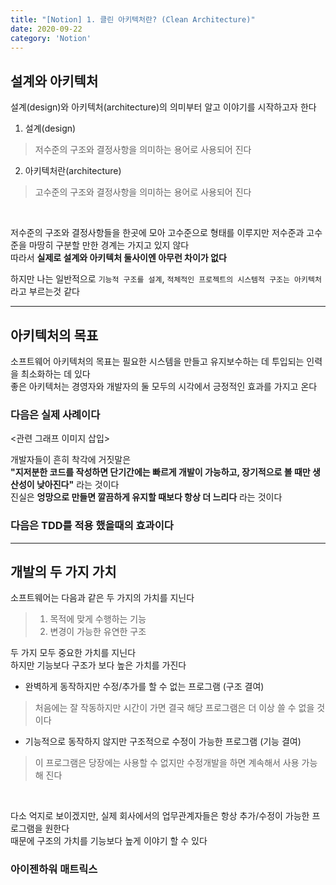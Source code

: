 ```yaml
---
title: "[Notion] 1. 클린 아키텍처란? (Clean Architecture)"
date: 2020-09-22
category: 'Notion'
---
```


## 설계와 아키텍처
설계(design)와 아키텍처(architecture)의 의미부터 알고 이야기를 시작하고자 한다

1. 설계(design)
> 저수준의 구조와 결정사항을 의미하는 용어로 사용되어 진다   

2. 아키텍처란(architecture)
>  고수준의 구조와 결정사항을 의미하는 용어로 사용되어 진다

<br/>


저수준의 구조와 결정사항들을 한곳에 모아 고수준으로 형태를 이루지만 저수준과 고수준을 마땅히 구분할 만한 경계는 가지고 있지 않다  
따라서 **실제로 설계와 아키텍처 둘사이엔 아무런 차이가 없다**  

하지만 나는 일반적으로 `기능적 구조를 설계`, `적체적인 프로젝트의 시스템적 구조는 아키텍처`라고 부르는것 같다  

---

## 아키텍처의 목표

소프트웨어 아키텍처의 목표는 필요한 시스템을 만들고 유지보수하는 데 투입되는 인력을 최소화하는 데 있다  
좋은 아키텍처는 경영자와 개발자의 둘 모두의 시각에서 긍정적인 효과를 가지고 온다  

### 다음은 실제 사례이다  

<관련 그래프 이미지 삽입>

개발자들이 흔히 착각에 거짓말은  
**"지저분한 코드를 작성하면 단기간에는 빠르게 개발이 가능하고, 장기적으로 볼 때만 생산성이 낮아진다"** 라는 것이다  
진실은 **엉망으로 만들면 깔끔하게 유지할 때보다 항상 더 느리다** 라는 것이다  

### 다음은 TDD를 적용 했을때의 효과이다  

---

## 개발의 두 가지 가치  

소프트웨어는 다음과 같은 두 가지의 가치를 지닌다  
> 1. 목적에 맞게 수행하는 기능  
> 2. 변경이 가능한 유연한 구조  

두 가지 모두 중요한 가치를 지닌다  
하지만 기능보다 구조가 보다 높은 가치를 가진다  

* 완벽하게 동작하지만 수정/추가를 할 수 없는 프로그램 <span class='red_font'>(구조 결여)</span>
> 처음에는 잘 작동하지만 시간이 가면 결국 해당 프로그램은 더 이상 쓸 수 없을 것이다  
* 기능적으로 동작하지 않지만 구조적으로 수정이 가능한 프로그램 <span class='red_font'>(기능 결여)</span>
> 이 프로그램은 당장에는 사용할 수 없지만 수정개발을 하면 계속해서 사용 가능해 진다  

<br/>

다소 억지로 보이겠지만, 실제 회사에서의 업무관계자들은 항상 추가/수정이 가능한 프로그램을 원한다  
때문에 구조의 가치를 기능보다 높게 이야기 할 수 있다  


### 아이젠하워 매트릭스  



